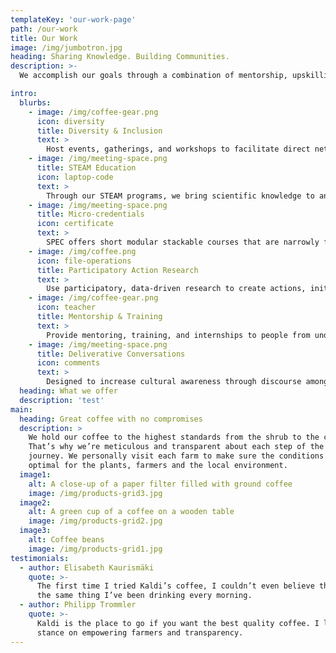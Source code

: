 ```yaml
---
templateKey: 'our-work-page'
path: /our-work
title: Our Work
image: /img/jumbotron.jpg
heading: Sharing Knowledge. Building Communities.
description: >-
  We accomplish our goals through a combination of mentorship, upskilling, networking, and community-building in the areas of STEAM (science, technology, engineering, arts and mathematics) and DEI (diversity, equity and inclusion). We recruit and provide training in 21st Century skills to individuals from underrepresented backgrounds and host events with expert contributors and conduct research around these issues.

intro:
  blurbs:
    - image: /img/coffee-gear.png
      icon: diversity
      title: Diversity & Inclusion
      text: >
        Host events, gatherings, and workshops to facilitate direct networking opportunities, as well as face-to-face knowledge exchange. Activities are focused on creating more opportunities for participants to engage in professional development and hone their interpersonal communication skills.
    - image: /img/meeting-space.png
      title: STEAM Education
      icon: laptop-code
      text: >
        Through our STEAM programs, we bring scientific knowledge to anyone interested in learning more about STEAM fields whether they intend to transition to becoming scientists themselves or simply wish to incorporate the tenets of scientific thought processes into their world-changing work.
    - image: /img/meeting-space.png
      title: Micro-credentials
      icon: certificate
      text: >
        SPEC offers short modular stackable courses that are narrowly focused on specific skills critical to participation and success in the modern workforce. In addition to learning marketable skills, learners earn digital badges, which they can add to their professional networking sites and portfolios.
    - image: /img/coffee.png
      icon: file-operations
      title: Participatory Action Research
      text: >
        Use participatory, data-driven research to create actions, initiatives, and propose solutions, so people may meet other members of their communities, so as to promote sustainable relationship building, social innovation, and joint action.
    - image: /img/coffee-gear.png
      icon: teacher
      title: Mentorship & Training
      text: >
        Provide mentoring, training, and internships to people from underrepresented groups to help them get into the job market and become financially independent and sustainable.
    - image: /img/meeting-space.png
      title: Deliverative Conversations
      icon: comments
      text: >
        Designed to increase cultural awareness through discourse among learners and facilitators on challenging topics, these discussions assemble a diversity of perspectives around a difficult or controversial topic, and encourages participants to collaboratively develop and advocate ideas for inclusive solutions.
  heading: What we offer
  description: 'test'
main:
  heading: Great coffee with no compromises
  description: >
    We hold our coffee to the highest standards from the shrub to the cup.
    That’s why we’re meticulous and transparent about each step of the coffee’s
    journey. We personally visit each farm to make sure the conditions are
    optimal for the plants, farmers and the local environment.
  image1:
    alt: A close-up of a paper filter filled with ground coffee
    image: /img/products-grid3.jpg
  image2:
    alt: A green cup of a coffee on a wooden table
    image: /img/products-grid2.jpg
  image3:
    alt: Coffee beans
    image: /img/products-grid1.jpg
testimonials:
  - author: Elisabeth Kaurismäki
    quote: >-
      The first time I tried Kaldi’s coffee, I couldn’t even believe that was
      the same thing I’ve been drinking every morning.
  - author: Philipp Trommler
    quote: >-
      Kaldi is the place to go if you want the best quality coffee. I love their
      stance on empowering farmers and transparency.
---
```

